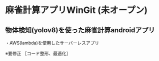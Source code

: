 # 麻雀計算アプリWinGit (未オープン)
## 物体検知(yolov8)を使った麻雀計算androidアプリ<br>
・AWS(lambda)を使用したサーバーレスアプリ

※要修正 ［コード整形、最適化］
